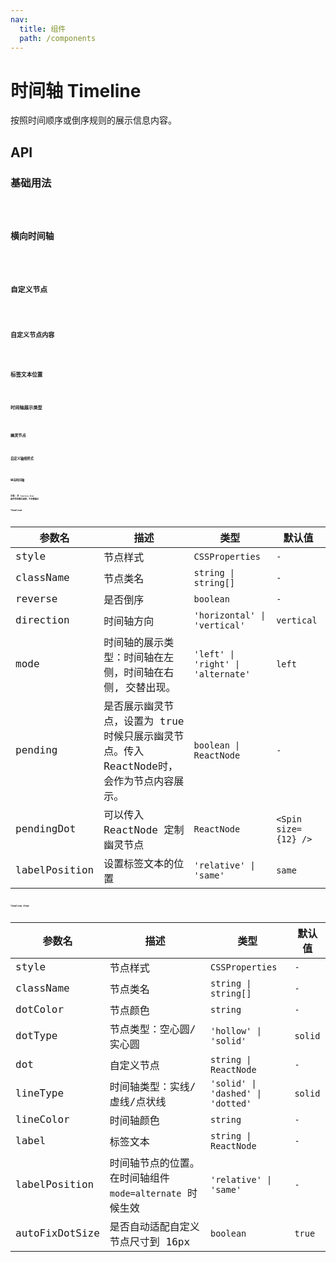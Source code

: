 ```yaml
---
nav:
  title: 组件
  path: /components
---
```


# 时间轴 Timeline

按照时间顺序或倒序规则的展示信息内容。

## API

### 基础用法

<code src="./__demo__/basic.demo.tsx" />

### 横向时间轴

<code src="./__demo__/direction.demo.tsx" />

### 自定义节点

<code src="./__demo__/dot.demo.tsx" />

### 自定义节点内容

<code src="./__demo__/icon.demo.tsx" />

### 标签文本位置

<code src="./__demo__/label-position.demo.tsx" />

### 时间轴展示类型

<code src="./__demo__/mode.demo.tsx" />

### 幽灵节点

<code src="./__demo__/pending.demo.tsx" />

### 自定义轴线样式

<code src="./__demo__/type.demo.tsx" />

### 纵向时间轴

<code src="./__demo__/vertical.demo.tsx" />

**注意: 非 `Timeline.Item` 组件将会被过滤掉，不会被展示**

### Timeline

|参数名|描述|类型|默认值|
|---|---|---|---|
|style|节点样式|`CSSProperties`|`-`|
|className|节点类名|`string \| string[]`|`-`|
|reverse|是否倒序|`boolean`|`-`|
|direction|时间轴方向|`'horizontal' \| 'vertical'`|`vertical`|
|mode|时间轴的展示类型：时间轴在左侧，时间轴在右侧, 交替出现。|`'left' \| 'right' \| 'alternate'`|`left`|
|pending|是否展示幽灵节点，设置为 true 时候只展示幽灵节点。传入ReactNode时，会作为节点内容展示。|`boolean \| ReactNode`|`-`|
|pendingDot|可以传入 ReactNode 定制幽灵节点|`ReactNode`|`<Spin size={12} />`|
|labelPosition|设置标签文本的位置|`'relative' \| 'same'`|`same`|

### Timeline.Item

|参数名|描述|类型|默认值|
|---|---|---|---|
|style|节点样式|`CSSProperties`|`-`|
|className|节点类名|`string \| string[]`|`-`|
|dotColor|节点颜色|`string`|`-`|
|dotType|节点类型：空心圆/实心圆|`'hollow' \| 'solid'`|`solid`|
|dot|自定义节点|`string \| ReactNode`|`-`|
|lineType|时间轴类型：实线/虚线/点状线|`'solid' \| 'dashed' \| 'dotted'`|`solid`|
|lineColor|时间轴颜色|`string`|`-`|
|label|标签文本|`string \| ReactNode`|`-`|
|labelPosition|时间轴节点的位置。 在时间轴组件 `mode=alternate` 时候生效|`'relative' \| 'same'`|`-`|
|autoFixDotSize|是否自动适配自定义节点尺寸到 16px|`boolean`|`true`|
